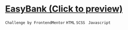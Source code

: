 # [EasyBank (Click to preview)](https://desmonddleema.github.io/EasyBank/) <br>
```Challenge by FrontendMentor``` ```HTML``` ```SCSS ``` ```Javascript```
